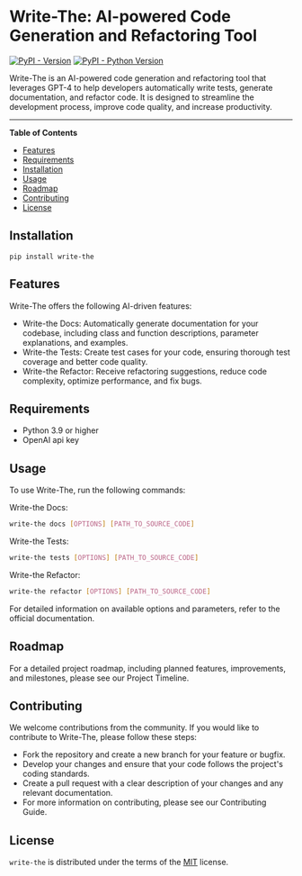 # Write-The: AI-powered Code Generation and Refactoring Tool

[![PyPI - Version](https://img.shields.io/pypi/v/write-the.svg)](https://pypi.org/project/write-the)
[![PyPI - Python Version](https://img.shields.io/pypi/pyversions/write-the.svg)](https://pypi.org/project/write-the)

Write-The is an AI-powered code generation and refactoring tool that leverages GPT-4 to help developers automatically write tests, generate documentation, and refactor code. It is designed to streamline the development process, improve code quality, and increase productivity.

-----

**Table of Contents**

- [Features](#Features)
- [Requirements](#Requirements)
- [Installation](#Installation)
- [Usage](#Usage)
- [Roadmap](#Roadmap)
- [Contributing](#Contributing)
- [License](#License)


## Installation

```console
pip install write-the
```

## Features
Write-The offers the following AI-driven features:

- Write-the Docs: Automatically generate documentation for your codebase, including class and function descriptions, parameter explanations, and examples.
- Write-the Tests: Create test cases for your code, ensuring thorough test coverage and better code quality.
- Write-the Refactor: Receive refactoring suggestions, reduce code complexity, optimize performance, and fix bugs.

## Requirements
- Python 3.9 or higher  
- OpenAI api key

## Usage
To use Write-The, run the following commands:

Write-the Docs:
```bash
write-the docs [OPTIONS] [PATH_TO_SOURCE_CODE]
```

Write-the Tests:

```bash
write-the tests [OPTIONS] [PATH_TO_SOURCE_CODE]
```

Write-the Refactor:
```bash
write-the refactor [OPTIONS] [PATH_TO_SOURCE_CODE]
```

For detailed information on available options and parameters, refer to the official documentation.

## Roadmap
For a detailed project roadmap, including planned features, improvements, and milestones, please see our Project Timeline.

## Contributing
We welcome contributions from the community. If you would like to contribute to Write-The, please follow these steps:

- Fork the repository and create a new branch for your feature or bugfix.
- Develop your changes and ensure that your code follows the project's coding standards.
- Create a pull request with a clear description of your changes and any relevant documentation.
- For more information on contributing, please see our Contributing Guide.

## License
`write-the` is distributed under the terms of the [MIT](https://spdx.org/licenses/MIT.html) license.

